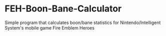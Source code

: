 # FEH-Boon-Bane-Calculator
Simple program that calculates boon/bane statistics for Nintendo/Intelligent System's mobile game Fire Emblem Heroes
